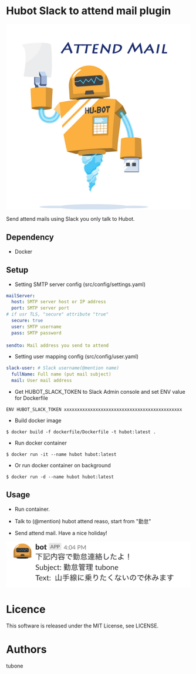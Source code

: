 # Hubot Slack to attend mail plugin

![header](./docs/header.png)

Send attend mails using Slack you only talk to Hubot.

## Dependency

* Docker

## Setup

* Setting SMTP server config (src/config/settings.yaml)

```yaml
mailServer:
  host: SMTP server host or IP address
  port: SMTP server port
# if usr TLS, "secure" attribute "true"
  secure: true
  user: SMTP username
  pass: SMTP password

sendto: Mail address you send to attend
```

* Setting user mapping config (src/config/user.yaml)

```yaml
slack-user: # Slack username(@mention name)
  fullName: Full name (put mail subject)
  mail: User mail address
```

* Get HUBOT_SLACK_TOKEN to Slack Admin console and set ENV value for Dockerfile

```
ENV HUBOT_SLACK_TOKEN xxxxxxxxxxxxxxxxxxxxxxxxxxxxxxxxxxxxxxxxxxxxx
```

* Build docker image

```
$ docker build -f dockerfile/Dockerfile -t hubot:latest .
```

* Run docker container

```
$ docker run -it --name hubot hubot:latest
```

* Or run docker container on background

```
$ docker run -d --name hubot hubot:latest
```

## Usage

* Run container.

* Talk to (@mention) hubot attend reaso,  start from "勤怠"

* Send attend mail. Have a nice holiday!

![send_attend](https://raw.githubusercontent.com/tubone24/hubot_attendmail/master/docs/send_attend.png "send attend")

# Licence
This software is released under the MIT License, see LICENSE.

# Authors
tubone

